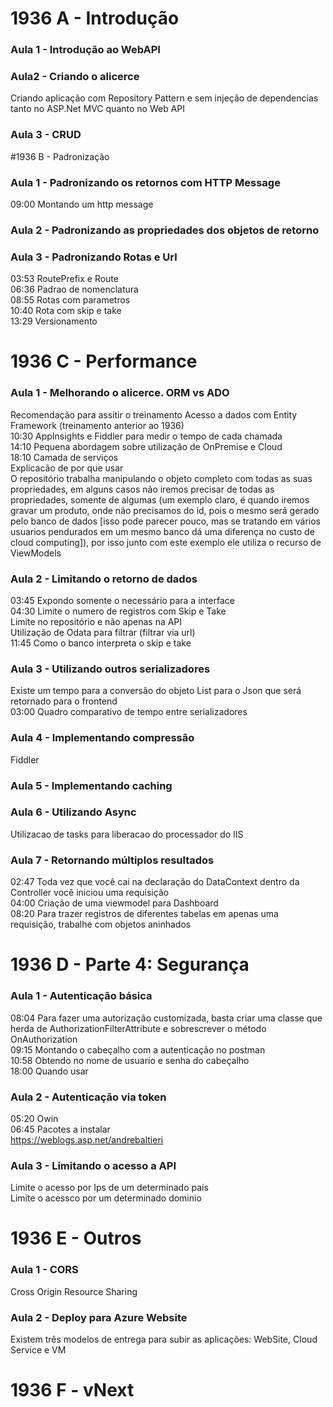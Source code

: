 # 1936 A - Introdução

### Aula 1 - Introdução ao WebAPI

### Aula2 - Criando o alicerce
Criando aplicação com Repository Pattern e sem injeção de dependencias tanto no ASP.Net MVC quanto no Web API

### Aula 3 - CRUD

#1936 B - Padronização

### Aula 1 - Padronizando os retornos com HTTP Message
09:00 Montando um http message

### Aula 2 - Padronizando as propriedades dos objetos de retorno

### Aula 3 - Padronizando Rotas e Url
03:53 RoutePrefix e Route  
06:36 Padrao de nomenclatura  
08:55 Rotas com parametros  
10:40 Rota com skip e take  
13:29 Versionamento  

# 1936 C - Performance

### Aula 1 -  Melhorando o alicerce. ORM vs ADO
Recomendação para assitir o treinamento Acesso a dados com Entity Framework (treinamento anterior ao 1936)  
10:30 AppInsights e Fiddler para medir o tempo de cada chamada  
14:10 Pequena abordagem sobre utilização de OnPremise e Cloud  
18:10 Camada de serviços  
	Explicacão de por que usar  
	O repositório trabalha manipulando o objeto completo com todas as suas propriedades, em alguns casos não iremos precisar de todas as propriedades, somente de algumas (um exemplo claro, é quando iremos gravar um produto, onde não precisamos do id, pois o mesmo será gerado pelo banco de dados [isso pode parecer pouco, mas se tratando em vários usuarios pendurados em um mesmo banco dá uma diferença no custo de cloud computing]), por isso junto com este exemplo ele utiliza o recurso de ViewModels  

### Aula 2 - Limitando o retorno de dados
03:45 Expondo somente o necessário para a interface  
04:30 Limite o numero de registros com Skip e Take  
	Limite no repositório e não apenas na API  
	Utilização de Odata para filtrar (filtrar via url)  
11:45 Como o banco interpreta o skip e take  

### Aula 3 - Utilizando outros serializadores
Existe um tempo para a conversão do objeto List<Entidade> para o Json que será retornado para o frontend  
03:00 Quadro comparativo de tempo entre serializadores  

### Aula 4 - Implementando compressão
Fiddler

### Aula 5 - Implementando caching

### Aula 6 - Utilizando Async
Utilizacao de tasks para liberacao do processador do IIS  

### Aula 7 - Retornando múltiplos resultados
02:47 Toda vez que você cai na declaração do DataContext dentro da Controller você iniciou uma requisição  
04:00 Criação de uma viewmodel para Dashboard  
08:20 Para trazer registros de diferentes tabelas em apenas uma requisição, trabalhe com objetos aninhados  

# 1936 D - Parte 4: Segurança

### Aula 1 - Autenticação básica
08:04 Para fazer uma autorização customizada, basta criar uma classe que herda de AuthorizationFilterAttribute e sobrescrever o método OnAuthorization  
09:15 Montando o cabeçalho com a autenticação no postman  
10:58  Obtendo no nome de usuario e senha do cabeçalho  
18:00 Quando usar  

### Aula 2 - Autenticação via token
05:20 Owin  
06:45 Pacotes a instalar  
https://weblogs.asp.net/andrebaltieri  

### Aula 3 - Limitando o acesso a API
Limite o acesso por Ips de um determinado país  
Limite o acessco por um determinado dominio  

# 1936 E - Outros

### Aula 1 - CORS
Cross Origin Resource Sharing

### Aula 2 - Deploy para Azure Website
Existem três modelos de entrega para subir as aplicações: WebSite, Cloud Service e VM

# 1936 F - vNext
